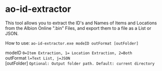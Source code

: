 # ao-id-extractor
This tool allows you to extract the ID's and Names of Items and Locations from the Albion Online ".bin" Files, and export them to a file as a List or JSON.

How to use:
`ao-id-extractor.exe modeID outFormat [outFolder]`

modeID          `0=Item Extraction, 1= Location Extraction, 2=Both`  
outFormat      `l=Text List, j=JSON`  
[outFolder]     `Optional: Output folder path. Default: current directory`